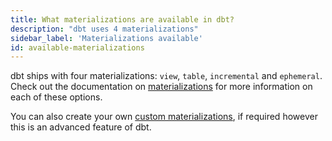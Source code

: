```yaml
---
title: What materializations are available in dbt?
description: "dbt uses 4 materializations"
sidebar_label: 'Materializations available'
id: available-materializations
---
```


dbt ships with four <Term id="materialization">materializations</Term>: `view`, `table`, `incremental` and `ephemeral`. Check out the documentation on [materializations](materializations) for more information on each of these options.

You can also create your own [custom materializations](creating-new-materializations), if required however this is an advanced feature of dbt.
